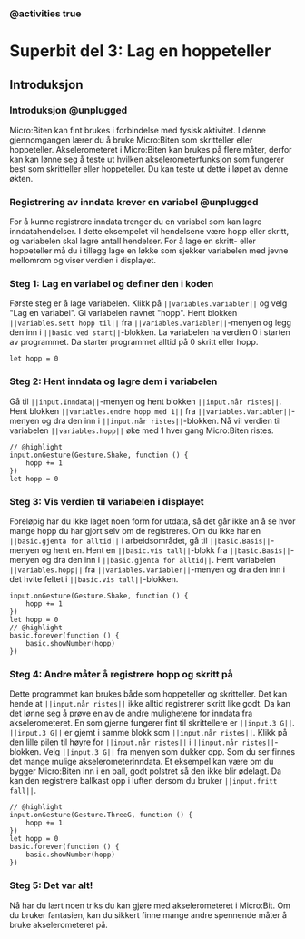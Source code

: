 ### @activities true

# Superbit del 3: Lag en hoppeteller 
## Introduksjon
### Introduksjon @unplugged

Micro:Biten kan fint brukes i forbindelse med fysisk aktivitet.
I denne gjennomgangen lærer du å bruke Micro:Biten som skritteller eller hoppeteller.
Akselerometeret i Micro:Biten kan brukes på flere måter, derfor kan kan lønne seg å teste ut hvilken akselerometerfunksjon som fungerer best som skritteller eller hoppeteller.
Du kan teste ut dette i løpet av denne økten.

### Registrering av inndata krever en variabel @unplugged

For å kunne registrere inndata trenger du en variabel som kan lagre inndatahendelser.
I dette eksempelet vil hendelsene være hopp eller skritt, og variabelen skal lagre antall hendelser.
For å lage en skritt- eller hoppeteller må du i tillegg lage en løkke som sjekker variabelen med jevne mellomrom og viser verdien i displayet.

### Steg 1: Lag en variabel og definer den i koden

Første steg er å lage variabelen.
Klikk på ``||variables.variabler||`` og velg "Lag en variabel". Gi variabelen navnet "hopp".
Hent blokken ``||variables.sett hopp til||`` fra ``||variables.variabler||``-menyen og legg den inn i ``||basic.ved start||``-blokken.
La variabelen ha verdien 0 i starten av programmet.
Da starter programmet alltid på 0 skritt eller hopp.

```blocks
let hopp = 0
```

### Steg 2: Hent inndata og lagre dem i variabelen

Gå til ``||input.Inndata||``-menyen og hent blokken ``||input.når ristes||``.
Hent blokken ``||variables.endre hopp med 1||`` fra ``||variables.Variabler||``-menyen og dra den inn i ``||input.når ristes||``-blokken.
Nå vil verdien til variabelen ``||variables.hopp||`` øke med 1 hver gang Micro:Biten ristes.

```blocks
// @highlight
input.onGesture(Gesture.Shake, function () {
    hopp += 1
})
let hopp = 0
```

### Steg 3: Vis verdien til variabelen i displayet

Foreløpig har du ikke laget noen form for utdata, så det går ikke an å se hvor mange hopp du har gjort selv om de registreres.
Om du ikke har en ``||basic.gjenta for alltid||`` i arbeidsområdet, gå til ``||basic.Basis||``-menyen og hent en.
Hent en ``||basic.vis tall||``-blokk fra ``||basic.Basis||``-menyen og dra den inn i ``||basic.gjenta for alltid||``.
Hent variabelen ``||variables.hopp||`` fra ``||variables.Variabler||``-menyen og dra den inn i det hvite feltet i ``||basic.vis tall||``-blokken.

```blocks
input.onGesture(Gesture.Shake, function () {
    hopp += 1
})
let hopp = 0
// @highlight
basic.forever(function () {
    basic.showNumber(hopp)
})
```

### Steg 4: Andre måter å registrere hopp og skritt på

Dette programmet kan brukes både som hoppeteller og skritteller.
Det kan hende at ``||input.når ristes||`` ikke alltid registrerer skritt like godt.
Da kan det lønne seg å prøve en av de andre mulighetene for inndata fra akselerometeret.
En som gjerne fungerer fint til skrittellere er ``||input.3 G||``.
``||input.3 G||`` er gjemt i samme blokk som ``||input.når ristes||``.
Klikk på den lille pilen til høyre for ``||input.når ristes||`` i ``||input.når ristes||``-blokken.
Velg ``||input.3 G||`` fra menyen som dukker opp.
Som du ser finnes det mange mulige akselerometerinndata.
Et eksempel kan være om du bygger Micro:Biten inn i en ball, godt polstret så den ikke blir ødelagt.
Da kan den registrere ballkast opp i luften dersom du bruker ``||input.fritt fall||``.

```blocks
// @highlight
input.onGesture(Gesture.ThreeG, function () {
    hopp += 1
})
let hopp = 0
basic.forever(function () {
    basic.showNumber(hopp)
})
```

### Steg 5: Det var alt!

Nå har du lært noen triks du kan gjøre med akselerometeret i Micro:Bit.
Om du bruker fantasien, kan du sikkert finne mange andre spennende måter å bruke akselerometeret på.

<script src="https://makecode.com/gh-pages-embed.js"></script><script>makeCodeRender("{{ site.makecode.home_url }}", "{{ site.github.owner_name }}/{{ site.github.repository_name }}");</script>


